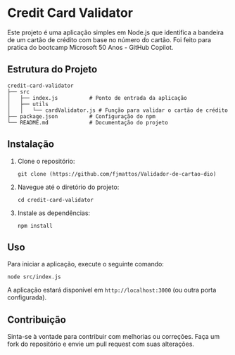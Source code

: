 # Credit Card Validator

Este projeto é uma aplicação simples em Node.js que identifica a bandeira de um cartão de crédito com base no número do cartão. Foi feito para pratica do bootcamp Microsoft 50 Anos - GitHub Copilot.

## Estrutura do Projeto

```
credit-card-validator
├── src
│   ├── index.js          # Ponto de entrada da aplicação
│   ├── utils
│   │   └── cardValidator.js # Função para validar o cartão de crédito
├── package.json          # Configuração do npm
└── README.md             # Documentação do projeto
```

## Instalação

1. Clone o repositório:
   ```
   git clone (https://github.com/fjmattos/Validador-de-cartao-dio)
   ```

2. Navegue até o diretório do projeto:
   ```
   cd credit-card-validator
   ```

3. Instale as dependências:
   ```
   npm install
   ```

## Uso

Para iniciar a aplicação, execute o seguinte comando:
```
node src/index.js
```

A aplicação estará disponível em `http://localhost:3000` (ou outra porta configurada).

## Contribuição

Sinta-se à vontade para contribuir com melhorias ou correções. Faça um fork do repositório e envie um pull request com suas alterações.
